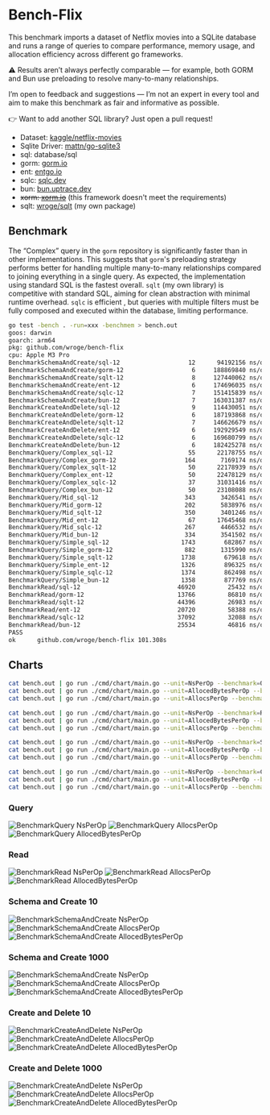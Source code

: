 # Bench-Flix

This benchmark imports a dataset of Netflix movies into a SQLite database and runs a range of queries to compare performance, memory usage, and allocation efficiency across different go frameworks.

⚠️ Results aren’t always perfectly comparable — for example, both GORM and Bun use preloading to resolve many-to-many relationships. 

I’m open to feedback and suggestions — I’m not an expert in every tool and aim to make this benchmark as fair and informative as possible.

👉 Want to add another SQL library? Just open a pull request!

- Dataset: [kaggle/netflix-movies](https://www.kaggle.com/datasets/bhargavchirumamilla/netflix-movies-and-tv-shows-till-2025)
- Sqlite Driver: [mattn/go-sqlite3](https://github.com/mattn/go-sqlite3)
- sql: database/sql
- gorm: [gorm.io](https://gorm.io/)
- ent: [entgo.io](https://entgo.io/)
- sqlc: [sqlc.dev](https://sqlc.dev/)
- bun: [bun.uptrace.dev](https://bun.uptrace.dev/)
- ~~xorm: [xorm.io](https://xorm.io/)~~ (this framework doesn't meet the requirements)
- sqlt: [wroge/sqlt](https://github.com/wroge/sqlt) (my own package)

## Benchmark

The “Complex” query in the ```gorm``` repository is significantly faster than in other implementations. This suggests that ```gorm```'s preloading strategy performs better for handling multiple many-to-many relationships compared to joining everything in a single query.
As expected, the implementation using standard SQL is the fastest overall.
```sqlt``` (my own library) is competitive with standard SQL, aiming for clean abstraction with minimal runtime overhead. 
```sqlc``` is efficient , but queries with multiple filters must be fully composed and executed within the database, limiting performance.

```bash
go test -bench . -run=xxx -benchmem > bench.out
goos: darwin
goarch: arm64
pkg: github.com/wroge/bench-flix
cpu: Apple M3 Pro
BenchmarkSchemaAndCreate/sql-12         	      12	  94192156 ns/op	10295913 B/op	  252159 allocs/op
BenchmarkSchemaAndCreate/gorm-12        	       6	 188869840 ns/op	90620432 B/op	 1125674 allocs/op
BenchmarkSchemaAndCreate/sqlt-12        	       8	 127440062 ns/op	20821134 B/op	  546898 allocs/op
BenchmarkSchemaAndCreate/ent-12         	       6	 174696035 ns/op	40317310 B/op	 1001965 allocs/op
BenchmarkSchemaAndCreate/sqlc-12        	       7	 151415839 ns/op	14811450 B/op	  462511 allocs/op
BenchmarkSchemaAndCreate/bun-12         	       7	 163031387 ns/op	82714694 B/op	  428163 allocs/op
BenchmarkCreateAndDelete/sql-12         	       9	 114430051 ns/op	10549271 B/op	  262998 allocs/op
BenchmarkCreateAndDelete/gorm-12        	       6	 187193868 ns/op	93430736 B/op	 1160478 allocs/op
BenchmarkCreateAndDelete/sqlt-12        	       7	 146626679 ns/op	21254501 B/op	  560123 allocs/op
BenchmarkCreateAndDelete/ent-12         	       6	 192929549 ns/op	42221965 B/op	 1043993 allocs/op
BenchmarkCreateAndDelete/sqlc-12        	       6	 169680799 ns/op	15097354 B/op	  474389 allocs/op
BenchmarkCreateAndDelete/bun-12         	       6	 182425278 ns/op	87621037 B/op	  442113 allocs/op
BenchmarkQuery/Complex_sql-12           	      55	  22178755 ns/op	   15814 B/op	     271 allocs/op
BenchmarkQuery/Complex_gorm-12          	     164	   7169174 ns/op	  124228 B/op	    2450 allocs/op
BenchmarkQuery/Complex_sqlt-12          	      50	  22178939 ns/op	   14452 B/op	     316 allocs/op
BenchmarkQuery/Complex_ent-12           	      50	  22478129 ns/op	   84158 B/op	    1914 allocs/op
BenchmarkQuery/Complex_sqlc-12          	      37	  31031416 ns/op	   13377 B/op	     250 allocs/op
BenchmarkQuery/Complex_bun-12           	      50	  23108088 ns/op	   56310 B/op	    1126 allocs/op
BenchmarkQuery/Mid_sql-12               	     343	   3426541 ns/op	   10923 B/op	     218 allocs/op
BenchmarkQuery/Mid_gorm-12              	     202	   5838976 ns/op	  104482 B/op	    2029 allocs/op
BenchmarkQuery/Mid_sqlt-12              	     350	   3401246 ns/op	   10158 B/op	     252 allocs/op
BenchmarkQuery/Mid_ent-12               	      67	  17645468 ns/op	   67651 B/op	    1540 allocs/op
BenchmarkQuery/Mid_sqlc-12              	     267	   4466532 ns/op	    9206 B/op	     201 allocs/op
BenchmarkQuery/Mid_bun-12               	     334	   3541502 ns/op	   49183 B/op	     898 allocs/op
BenchmarkQuery/Simple_sql-12            	    1743	    682867 ns/op	   79277 B/op	    1676 allocs/op
BenchmarkQuery/Simple_gorm-12           	     882	   1315990 ns/op	  606285 B/op	   12286 allocs/op
BenchmarkQuery/Simple_sqlt-12           	    1738	    679618 ns/op	   85272 B/op	    1863 allocs/op
BenchmarkQuery/Simple_ent-12            	    1326	    896325 ns/op	  314250 B/op	    6698 allocs/op
BenchmarkQuery/Simple_sqlc-12           	    1374	    862498 ns/op	   89702 B/op	    1513 allocs/op
BenchmarkQuery/Simple_bun-12            	    1358	    877769 ns/op	  200469 B/op	    5928 allocs/op
BenchmarkRead/sql-12                    	   46920	     25432 ns/op	    2384 B/op	      69 allocs/op
BenchmarkRead/gorm-12                   	   13766	     86810 ns/op	   60055 B/op	    1004 allocs/op
BenchmarkRead/sqlt-12                   	   44396	     26983 ns/op	    3521 B/op	      93 allocs/op
BenchmarkRead/ent-12                    	   20720	     58388 ns/op	   33623 B/op	     848 allocs/op
BenchmarkRead/sqlc-12                   	   37092	     32088 ns/op	    2296 B/op	      67 allocs/op
BenchmarkRead/bun-12                    	   25534	     46816 ns/op	   36544 B/op	     414 allocs/op
PASS
ok  	github.com/wroge/bench-flix	101.308s
```

## Charts

```bash
cat bench.out | go run ./cmd/chart/main.go --unit=NsPerOp --benchmark=Query --variants=Simple,Mid,Complex
cat bench.out | go run ./cmd/chart/main.go --unit=AllocedBytesPerOp --benchmark=Query --variants=Simple,Mid,Complex
cat bench.out | go run ./cmd/chart/main.go --unit=AllocsPerOp --benchmark=Query --variants=Simple,Mid,Complex

cat bench.out | go run ./cmd/chart/main.go --unit=NsPerOp --benchmark=Read
cat bench.out | go run ./cmd/chart/main.go --unit=AllocedBytesPerOp --benchmark=Read
cat bench.out | go run ./cmd/chart/main.go --unit=AllocsPerOp --benchmark=Read

cat bench.out | go run ./cmd/chart/main.go --unit=NsPerOp --benchmark=SchemaAndCreate --variants=1000
cat bench.out | go run ./cmd/chart/main.go --unit=AllocedBytesPerOp --benchmark=SchemaAndCreate --variants=1000
cat bench.out | go run ./cmd/chart/main.go --unit=AllocsPerOp --benchmark=SchemaAndCreate --variants=1000

cat bench.out | go run ./cmd/chart/main.go --unit=NsPerOp --benchmark=CreateAndDelete --variants=1000
cat bench.out | go run ./cmd/chart/main.go --unit=AllocedBytesPerOp --benchmark=CreateAndDelete --variants=1000
cat bench.out | go run ./cmd/chart/main.go --unit=AllocsPerOp --benchmark=CreateAndDelete --variants=1000
```

### Query

![BenchmarkQuery NsPerOp](charts/Query_NsPerOp_SimpleMidComplex.png)
![BenchmarkQuery AllocsPerOp](charts/Query_AllocsPerOp_SimpleMidComplex.png)
![BenchmarkQuery AllocedBytesPerOp](charts/Query_AllocedBytesPerOp_SimpleMidComplex.png)

### Read

![BenchmarkRead NsPerOp](charts/Read_NsPerOp.png)
![BenchmarkRead AllocsPerOp](charts/Read_AllocsPerOp.png)
![BenchmarkRead AllocedBytesPerOp](charts/Read_AllocedBytesPerOp.png)

### Schema and Create 10

![BenchmarkSchemaAndCreate NsPerOp](charts/SchemaAndCreate_NsPerOp_10.png)
![BenchmarkSchemaAndCreate AllocsPerOp](charts/SchemaAndCreate_AllocsPerOp_10.png)
![BenchmarkSchemaAndCreate AllocedBytesPerOp](charts/SchemaAndCreate_AllocedBytesPerOp_10.png)

### Schema and Create 1000

![BenchmarkSchemaAndCreate NsPerOp](charts/SchemaAndCreate_NsPerOp_1000.png)
![BenchmarkSchemaAndCreate AllocsPerOp](charts/SchemaAndCreate_AllocsPerOp_1000.png)
![BenchmarkSchemaAndCreate AllocedBytesPerOp](charts/SchemaAndCreate_AllocedBytesPerOp_1000.png)

### Create and Delete 10

![BenchmarkCreateAndDelete NsPerOp](charts/CreateAndDelete_NsPerOp_10.png)
![BenchmarkCreateAndDelete AllocsPerOp](charts/CreateAndDelete_AllocsPerOp_10.png)
![BenchmarkCreateAndDelete AllocedBytesPerOp](charts/CreateAndDelete_AllocedBytesPerOp_10.png)

### Create and Delete 1000

![BenchmarkCreateAndDelete NsPerOp](charts/CreateAndDelete_NsPerOp_1000.png)
![BenchmarkCreateAndDelete AllocsPerOp](charts/CreateAndDelete_AllocsPerOp_1000.png)
![BenchmarkCreateAndDelete AllocedBytesPerOp](charts/CreateAndDelete_AllocedBytesPerOp_1000.png)

